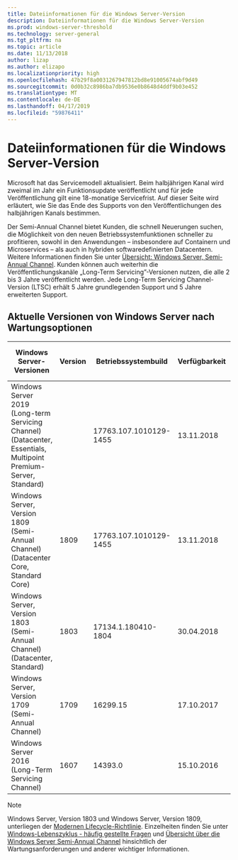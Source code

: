 ```yaml
---
title: Dateiinformationen für die Windows Server-Version
description: Dateiinformationen für die Windows Server-Version
ms.prod: windows-server-threshold
ms.technology: server-general
ms.tgt_pltfrm: na
ms.topic: article
ms.date: 11/13/2018
author: lizap
ms.author: elizapo
ms.localizationpriority: high
ms.openlocfilehash: 47b29f8a0031267947812bd8e91005674abf9d49
ms.sourcegitcommit: 0d0b32c8986ba7db9536e0b8648d4ddf9b03e452
ms.translationtype: MT
ms.contentlocale: de-DE
ms.lasthandoff: 04/17/2019
ms.locfileid: "59876411"
---
```

# <a name="windows-server-release-information"></a>Dateiinformationen für die Windows Server-Version

Microsoft hat das Servicemodell aktualisiert. Beim halbjährigen Kanal wird zweimal im Jahr ein Funktionsupdate veröffentlicht und für jede Veröffentlichung gilt eine 18-monatige Servicefrist. Auf dieser Seite wird erläutert, wie Sie das Ende des Supports von den Veröffentlichungen des halbjährigen Kanals bestimmen.

Der Semi-Annual Channel bietet Kunden, die schnell Neuerungen suchen, die Möglichkeit von den neuen Betriebssystemfunktionen schneller zu profitieren, sowohl in den Anwendungen – insbesondere auf Containern und Microservices – als auch in hybriden softwaredefinierten Datacentern. Weitere Informationen finden Sie unter [Übersicht: Windows Server, Semi-Annual Channel](semi-annual-channel-overview.md). Kunden können auch weiterhin die Veröffentlichungskanäle „Long-Term Servicing”-Versionen nutzen, die alle 2 bis 3 Jahre veröffentlicht werden. Jede Long-Term Servicing Channel-Version (LTSC) erhält 5 Jahre grundlegenden Support und 5 Jahre erweiterten Support.


## <a name="windows-server-current-versions-by-servicing-option"></a>Aktuelle Versionen von Windows Server nach Wartungsoptionen

| Windows Server-Versionen | Version | Betriebssystembuild | Verfügbarkeit |Enddatum für grundlegenden Support|Enddatum für erweiterten Support|
|----------------|---------|----------|----------|---------|----------|
|Windows Server 2019 (Long-term Servicing Channel) (Datacenter, Essentials, Multipoint Premium-Server, Standard)||17763.107.1010129-1455|13.11.2018|09.01.2024|09.01.2029|
|Windows Server, Version 1809 (Semi-Annual Channel) (Datacenter Core, Standard Core)|1809|17763.107.1010129-1455|13.11.2018|11.05.2020|Anmerkungen zu dieser Version|
| Windows Server, Version 1803 (Semi-Annual Channel) (Datacenter, Standard)| 1803 |17134.1.180410-1804 |30.04.2018| 12.11.2019|Anmerkungen zu dieser Version|
| Windows Server, Version 1709 (Semi-Annual Channel)| 1709 | 16299.15|   17.10.2017|09.04.2019|Nicht zutreffend|
| Windows Server 2016 (Long-Term Servicing Channel)| 1607 | 14393.0 | 15.10.2016 |11.01.2022| 11.01.2027|

>[!NOTE]
> Windows Server, Version 1803 und Windows Server, Version 1809, unterliegen der [Modernen Lifecycle-Richtlinie](https://support.microsoft.com/help/30881). Einzelheiten finden Sie unter [Windows-Lebenszyklus - häufig gestellte Fragen](https://support.microsoft.com/help/18581/lifecycle-faq-windows-products) und [Übersicht über die Windows Server Semi-Annual Channel](semi-annual-channel-overview.md) hinsichtlich der Wartungsanforderungen und anderer wichtiger Informationen.
